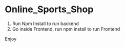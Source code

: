 # Online_Sports_Shop


1. Run Npm Install to run backend
2. Go inside Frontend, run npm install to run Frontend

Enjoy
